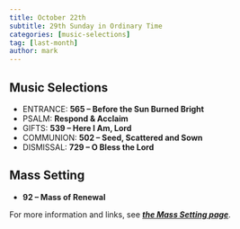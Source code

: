 ```yaml
---
title: October 22th 
subtitle: 29th Sunday in Ordinary Time
categories: [music-selections]
tag: [last-month]
author: mark
---
```


## Music Selections

- ENTRANCE: **565 – Before the Sun Burned Bright**
- PSALM: **Respond & Acclaim**
- GIFTS: **539 – Here I Am, Lord**
- COMMUNION: **502 – Seed, Scattered and Sown**
- DISMISSAL: **729 – O Bless the Lord**

## Mass Setting

- **92 – Mass of Renewal**

For more information and links, see _**[the Mass Setting page](/mass-setting/)**_.
